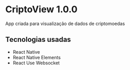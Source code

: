 # CriptoView 1.0.0

App criada para visualização de dados de criptomoedas

## Tecnologias usadas

- React Native
- React Native Elements
- React Use Websocket
